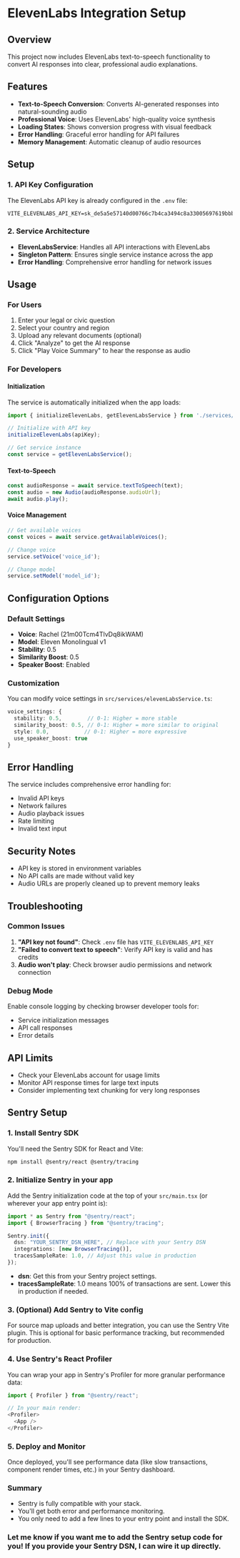 # ElevenLabs Integration Setup

## Overview
This project now includes ElevenLabs text-to-speech functionality to convert AI responses into clear, professional audio explanations.

## Features
- **Text-to-Speech Conversion**: Converts AI-generated responses into natural-sounding audio
- **Professional Voice**: Uses ElevenLabs' high-quality voice synthesis
- **Loading States**: Shows conversion progress with visual feedback
- **Error Handling**: Graceful error handling for API failures
- **Memory Management**: Automatic cleanup of audio resources

## Setup

### 1. API Key Configuration
The ElevenLabs API key is already configured in the `.env` file:
```
VITE_ELEVENLABS_API_KEY=sk_de5a5e57140d00766c7b4ca3494c8a33005697619bbb7230
```

### 2. Service Architecture
- **ElevenLabsService**: Handles all API interactions with ElevenLabs
- **Singleton Pattern**: Ensures single service instance across the app
- **Error Handling**: Comprehensive error handling for network issues

## Usage

### For Users
1. Enter your legal or civic question
2. Select your country and region
3. Upload any relevant documents (optional)
4. Click "Analyze" to get the AI response
5. Click "Play Voice Summary" to hear the response as audio

### For Developers

#### Initialization
The service is automatically initialized when the app loads:
```typescript
import { initializeElevenLabs, getElevenLabsService } from './services/elevenLabsService';

// Initialize with API key
initializeElevenLabs(apiKey);

// Get service instance
const service = getElevenLabsService();
```

#### Text-to-Speech
```typescript
const audioResponse = await service.textToSpeech(text);
const audio = new Audio(audioResponse.audioUrl);
await audio.play();
```

#### Voice Management
```typescript
// Get available voices
const voices = await service.getAvailableVoices();

// Change voice
service.setVoice('voice_id');

// Change model
service.setModel('model_id');
```

## Configuration Options

### Default Settings
- **Voice**: Rachel (21m00Tcm4TlvDq8ikWAM)
- **Model**: Eleven Monolingual v1
- **Stability**: 0.5
- **Similarity Boost**: 0.5
- **Speaker Boost**: Enabled

### Customization
You can modify voice settings in `src/services/elevenLabsService.ts`:
```typescript
voice_settings: {
  stability: 0.5,        // 0-1: Higher = more stable
  similarity_boost: 0.5, // 0-1: Higher = more similar to original
  style: 0.0,           // 0-1: Higher = more expressive
  use_speaker_boost: true
}
```

## Error Handling
The service includes comprehensive error handling for:
- Invalid API keys
- Network failures
- Audio playback issues
- Rate limiting
- Invalid text input

## Security Notes
- API key is stored in environment variables
- No API calls are made without valid key
- Audio URLs are properly cleaned up to prevent memory leaks

## Troubleshooting

### Common Issues
1. **"API key not found"**: Check `.env` file has `VITE_ELEVENLABS_API_KEY`
2. **"Failed to convert text to speech"**: Verify API key is valid and has credits
3. **Audio won't play**: Check browser audio permissions and network connection

### Debug Mode
Enable console logging by checking browser developer tools for:
- Service initialization messages
- API call responses
- Error details

## API Limits
- Check your ElevenLabs account for usage limits
- Monitor API response times for large text inputs
- Consider implementing text chunking for very long responses 

## Sentry Setup

### 1. Install Sentry SDK

You'll need the Sentry SDK for React and Vite:

```bash
npm install @sentry/react @sentry/tracing
```

### 2. Initialize Sentry in your app

Add the Sentry initialization code at the top of your `src/main.tsx` (or wherever your app entry point is):

```typescript
import * as Sentry from "@sentry/react";
import { BrowserTracing } from "@sentry/tracing";

Sentry.init({
  dsn: "YOUR_SENTRY_DSN_HERE", // Replace with your Sentry DSN
  integrations: [new BrowserTracing()],
  tracesSampleRate: 1.0, // Adjust this value in production
});
```

- **dsn**: Get this from your Sentry project settings.
- **tracesSampleRate**: 1.0 means 100% of transactions are sent. Lower this in production if needed.

### 3. (Optional) Add Sentry to Vite config

For source map uploads and better integration, you can use the Sentry Vite plugin. This is optional for basic performance tracking, but recommended for production.

### 4. Use Sentry's React Profiler

You can wrap your app in Sentry's Profiler for more granular performance data:

```typescript
import { Profiler } from "@sentry/react";

// In your main render:
<Profiler>
  <App />
</Profiler>
```

### 5. Deploy and Monitor

Once deployed, you'll see performance data (like slow transactions, component render times, etc.) in your Sentry dashboard.

### **Summary**

- Sentry is fully compatible with your stack.
- You'll get both error and performance monitoring.
- You only need to add a few lines to your entry point and install the SDK.

### **Let me know if you want me to add the Sentry setup code for you! If you provide your Sentry DSN, I can wire it up directly.** 